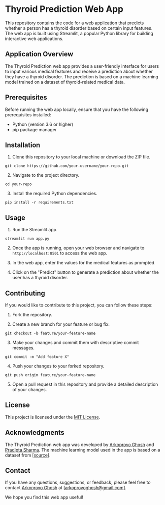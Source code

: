 # Thyroid Prediction Web App

This repository contains the code for a web application that predicts whether a person has a thyroid disorder based on certain input features. The web app is built using Streamlit, a popular Python library for building interactive web applications.

## Application Overview

The Thyroid Prediction web app provides a user-friendly interface for users to input various medical features and receive a prediction about whether they have a thyroid disorder. The prediction is based on a machine learning model trained on a dataset of thyroid-related medical data.

## Prerequisites

Before running the web app locally, ensure that you have the following prerequisites installed:

- Python (version 3.6 or higher)
- pip package manager

## Installation

1. Clone this repository to your local machine or download the ZIP file.

```
git clone https://github.com/your-username/your-repo.git
```

2. Navigate to the project directory.

```
cd your-repo
```

3. Install the required Python dependencies.

```
pip install -r requirements.txt
```

## Usage

1. Run the Streamlit app.

```
streamlit run app.py
```

2. Once the app is running, open your web browser and navigate to `http://localhost:8501` to access the web app.

3. In the web app, enter the values for the medical features as prompted.

4. Click on the "Predict" button to generate a prediction about whether the user has a thyroid disorder.

## Contributing

If you would like to contribute to this project, you can follow these steps:

1. Fork the repository.

2. Create a new branch for your feature or bug fix.

```
git checkout -b feature/your-feature-name
```

3. Make your changes and commit them with descriptive commit messages.

```
git commit -m "Add feature X"
```

4. Push your changes to your forked repository.

```
git push origin feature/your-feature-name
```

5. Open a pull request in this repository and provide a detailed description of your changes.

## License

This project is licensed under the [MIT License](LICENSE).

## Acknowledgments

The Thyroid Prediction web app was developed by [Arkoprovo Ghosh](https://www.linkedin.com/in/arkoprovo-ghosh-36137a206/) and [Pradipta Sharma](https://www.linkedin.com/in/pradipta-sharma-0293b8213/). The machine learning model used in the app is based on a dataset from [[source](https://archive.ics.uci.edu/dataset/102/thyroid+disease)].

## Contact

If you have any questions, suggestions, or feedback, please feel free to contact [Arkoprovo Ghosh](https://www.linkedin.com/in/arkoprovo-ghosh-36137a206/) at [arkoprovoghosh@gmail.com].

We hope you find this web app useful!
